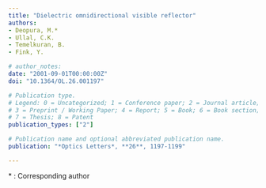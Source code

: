 ```yaml
---
title: "Dielectric omnidirectional visible reflector"
authors:
- Deopura, M.*
- Ullal, C.K.
- Temelkuran, B.
- Fink, Y.

# author_notes:
date: "2001-09-01T00:00:00Z"
doi: "10.1364/OL.26.001197"

# Publication type.
# Legend: 0 = Uncategorized; 1 = Conference paper; 2 = Journal article;
# 3 = Preprint / Working Paper; 4 = Report; 5 = Book; 6 = Book section;
# 7 = Thesis; 8 = Patent
publication_types: ["2"]

# Publication name and optional abbreviated publication name.
publication: "*Optics Letters*, **26**, 1197-1199"

---
```

\* : Corresponding author
